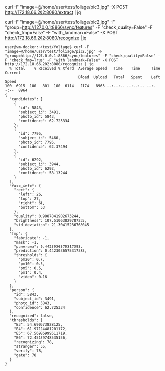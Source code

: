 curl -F "image=@/home/user/test/foliage/pic3.jpg" -X POST http://172.18.66.202:8080/extract | jq

curl -F "image=@/home/user/test/foliage/pic2.jpg" -F "group=http://127.0.0.1:8866/sync/features" -F "check_quality=False" -F "check_fmp=False" -F "with_landmark=False" -X POST http://172.18.66.202:8080/recognize | jq

```
user@vm-docker:~/test/foliage$ curl -F "image=@/home/user/test/foliage/pic2.jpg" -F "group=http://127.0.0.1:8866/sync/features" -F "check_quality=False" -F "check_fmp=True" -F "with_landmark=False" -X POST http://172.18.66.202:8080/recognize | jq
  % Total    % Received % Xferd  Average Speed   Time    Time     Time  Current
                                 Dload  Upload   Total   Spent    Left  Speed
100  6915  100   801  100  6114   1174   8963 --:--:-- --:--:-- --:--:--  8964
{
  "candidates": [
    {
      "id": 5843,
      "subject_id": 3491,
      "photo_id": 5843,
      "confidence": 62.725334
    },
    {
      "id": 7795,
      "subject_id": 5460,
      "photo_id": 7795,
      "confidence": 62.37494
    },
    {
      "id": 6292,
      "subject_id": 3944,
      "photo_id": 6292,
      "confidence": 58.13244
    }
  ],
  "face_info": {
    "rect": {
      "left": 26,
      "top": 27,
      "right": 61,
      "bottom": 63
    },
    "quality": 0.9887841902673244,
    "brightness": 107.51063829787235,
    "std_deviation": 21.30415236763045
  },
  "fmp": {
    "fabricate": -1,
    "mask": -1,
    "panorama": 0.4423036575317383,
    "prediction": 0.4423036575317383,
    "thresholds": {
      "pm20": 0.7,
      "pm10": 0.6,
      "pm5": 0.5,
      "pm1": 0.4,
      "video": 0.16
    }
  },
  "person": {
    "id": 5843,
    "subject_id": 3491,
    "photo_id": 5843,
    "confidence": 62.725334
  },
  "recognized": false,
  "thresholds": {
    "E3": 54.690673828125,
    "E4": 61.97124481201172,
    "E5": 67.56986999511719,
    "E6": 72.45179748535156,
    "recognizing": 78,
    "stranger": 65,
    "verify": 78,
    "gate": 78
  }
}
```